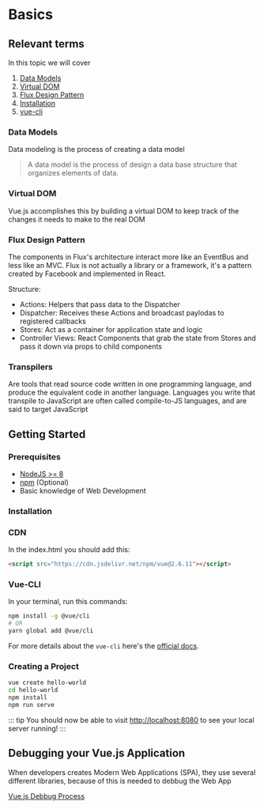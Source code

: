 # Basics

## Relevant terms

In this topic we will cover

1. [Data Models](/basics/#data-models)
2. [Virtual DOM](/basics/#virtual-dom)
3. [Flux Design Pattern](/basics/#flux-design-pattern)
4. [Installation](/basics/#installation)
5. [vue-cli](/basics/#vue-cli)

### Data Models

Data modeling is the process of creating a data model

> A data model is the process of design a data base structure that organizes elements of data.

### Virtual DOM

Vue.js accomplishes this by building a virtual DOM to keep track of the changes it needs to make to the real DOM

### Flux Design Pattern

The components in Flux's architecture interact more like an EventBus and less like an MVC. Flux is not actually a library or a framework, it's a pattern created by Facebook and implemented in React.

Structure:

- Actions: Helpers that pass data to the Dispatcher
- Dispatcher: Receives these Actions and broadcast paylodas to registered callbacks
- Stores: Act as a container for application state and logic
- Controller Views: React Components that grab the state from Stores and pass it down via props to child components

### Transpilers

Are tools that read source code written in one programming language, and produce the equivalent code in another language. Languages you write that transpile to JavaScript are often called compile-to-JS languages, and are said to target JavaScript

## Getting Started

### Prerequisites

- [NodeJS >= 8](https://nodejs.org/)
- [npm](https://www.npmjs.com/get-npm) (Optional)
- Basic knowledge of Web Development

### Installation

### CDN

In the index.html you should add this:

```html
<script src="https://cdn.jsdelivr.net/npm/vue@2.6.11"></script>
```

### Vue-CLI

In your terminal, run this commands:

```bash
npm install -g @vue/cli
# OR
yarn global add @vue/cli
```

For more details about the `vue-cli` here's the [official docs](https://cli.vuejs.org/).

### Creating a Project

```bash
vue create hello-world
cd hello-world
npm install
npm run serve
```

::: tip
You should now be able to visit [http://localhost:8080](http://localhost:8080) to see your local server running!
:::

## Debugging your Vue.js Application

When developers creates Modern Web Applications (SPA), they use several different libraries, because of this is needed to debbug the Web App

[Vue.js Debbug Process](https://vuejs.org/v2/cookbook/debugging-in-vscode.html)
